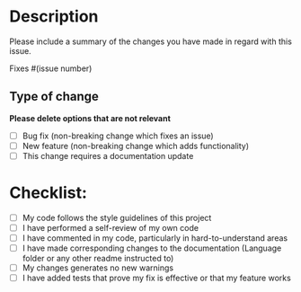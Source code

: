 # Description

Please include a summary of the changes you have made in regard with this issue. 

Fixes #(issue number)

## Type of change

**Please delete options that are not relevant**

-   [ ] Bug fix (non-breaking change which fixes an issue)
-   [ ] New feature (non-breaking change which adds functionality)
-   [ ] This change requires a documentation update

# Checklist:

-   [ ] My code follows the style guidelines of this project
-   [ ] I have performed a self-review of my own code
-   [ ] I have commented in my code, particularly in hard-to-understand areas
-   [ ] I have made corresponding changes to the documentation (Language folder or any other readme instructed to)
-   [ ] My changes generates no new warnings
-   [ ] I have added tests that prove my fix is effective or that my feature works
